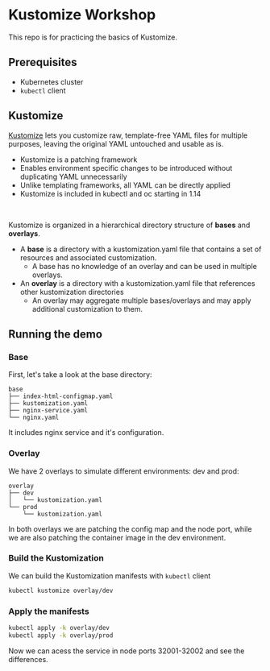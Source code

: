 # Kustomize Workshop

This repo is for practicing the basics of Kustomize.

## Prerequisites
- Kubernetes cluster
- `kubectl` client

## Kustomize
[Kustomize](https://kustomize.io/) lets you customize raw, template-free YAML files for multiple purposes, leaving the original YAML untouched and usable as is.
- Kustomize is a patching framework
- Enables environment specific changes to be introduced without duplicating YAML unnecessarily
- Unlike templating frameworks, all YAML can be directly applied
- Kustomize is included in kubectl and oc starting in 1.14

<br/>

Kustomize is organized in a hierarchical directory structure of **bases** and **overlays**.

- A **base** is a directory with a kustomization.yaml file that contains a set of resources and associated customization.
  - A base has no knowledge of an overlay and can be used in multiple overlays.
- An **overlay** is a directory with a kustomization.yaml file that references other kustomization directories
  - An overlay may aggregate multiple bases/overlays and may apply additional customization to them.

## Running the demo
### Base
First, let's take a look at the base directory:
```
base
├── index-html-configmap.yaml
├── kustomization.yaml
├── nginx-service.yaml
└── nginx.yaml
```

It includes nginx service and it's configuration.

### Overlay
We have 2 overlays to simulate different environments: dev and prod:
```
overlay
├── dev
│   └── kustomization.yaml
└── prod
    └── kustomization.yaml
```

In both overlays we are patching the config map and the node port, while we are also patching the container image in the dev environment.

### Build the Kustomization
We can build the Kustomization manifests with `kubectl` client
```bash
kubectl kustomize overlay/dev
```

### Apply the manifests
```bash
kubectl apply -k overlay/dev
kubectl apply -k overlay/prod
```

Now we can acess the service in node ports 32001-32002 and see the differences.

